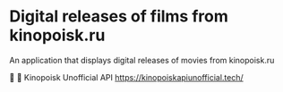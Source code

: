 # Digital releases of films from kinopoisk.ru 

An application that displays digital releases of movies from kinopoisk.ru 

🎥 :movie_camera: Kinopoisk Unofficial API 
https://kinopoiskapiunofficial.tech/ 